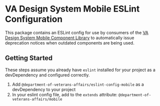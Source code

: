 # VA Design System Mobile ESLint Configuration

This package contains an ESLint config for use by consumers of the [VA Design System Mobile Component Library](https://www.npmjs.com/package/@department-of-veterans-affairs/mobile-component-library) to automatically issue deprecation notices when outdated components are being used.

## Getting Started
These steps assume you already have `eslint` installed for your project as a devDependency and configured correctly.
1. Add `@department-of-veterans-affairs/eslint-config-mobile` as a devDependency to your project
2. In your eslint config file, add to the `extends` attribute: `@department-of-veterans-affairs/mobile`

